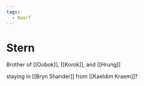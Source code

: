 ```yaml
---
tags:
  - Dwarf
---
```

# Stern 

Brother of [[Oobok]], [[Korok]], and [[Hrung]]

staying in [[Bryn Shander]]
from [[Kaeldim Kraem]]?
